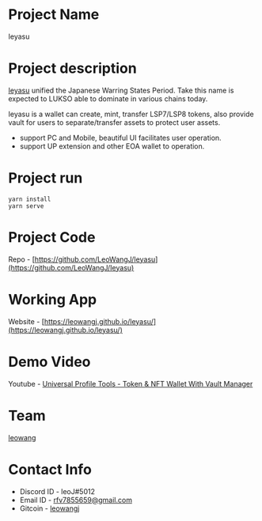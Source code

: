 # Project Name

Ieyasu

# Project description
[Ieyasu](https://en.wikipedia.org/wiki/Tokugawa_Ieyasu) unified the Japanese Warring States Period.
Take this name is expected to LUKSO able to dominate in various chains today.

Ieyasu is a wallet can create, mint, transfer LSP7/LSP8 tokens, also provide vault for users to separate/transfer assets to protect user assets.

- support PC and Mobile,  beautiful UI facilitates user operation.
- support UP extension and other EOA wallet to operation.

# Project run
```
yarn install 
yarn serve
```
# Project Code

Repo - [https://github.com/LeoWangJ/Ieyasu](https://github.com/LeoWangJ/Ieyasu)

# Working App

Website - [https://leowangj.github.io/leyasu/](https://leowangj.github.io/leyasu/)

# Demo Video

Youtube - [Universal Profile Tools - Token & NFT Wallet With Vault Manager](https://youtu.be/PxE2KuxBY0s)


# Team
[leowang](https://github.com/LeoWangJ)
# Contact Info

- Discord ID - leoJ#5012
- Email ID - [rfv7855659@gmail.com](mailto:rfv7855659@gmail.com)
- Gitcoin - [leowangj](https://gitcoin.co/leowangj)